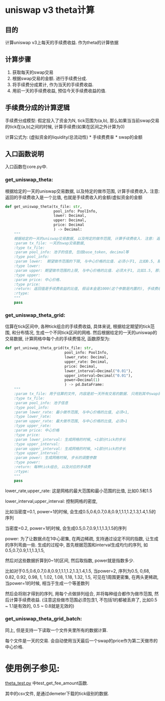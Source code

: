 # uniswap v3 theta计算

## 目的

计算uniswap v3上每天的手续费收益. 作为theta的计算依据

## 计算步骤

1. 获取每天的swap交易
2. 根据swap交易的金额. 进行手续费分成. 
3. 将手续费分成累计, 作为当天的手续费收益. 
4. 用前一天的手续费收益, 预估今天手续费收益的值.

## 手续费分成的计算逻辑

手续费分成模型: 假定投入了资金为N, tick范围为(a,b), 那么如果当当前swap交易的tick在(a,b)之间的时候, 计算手续费(如果在区间之外计算为0)

计算公式为: (虚拟资金的liquidity/总流动性) * 手续费费率 * swap的金额

## 入口函数说明

入口函数在core.py中. 

### get_uniswap_theta:

根据给定的一天的uniswap交易数据, 以及特定的做市范围, 计算手续费收入. 注意: 返回的手续费收入是一个比值, 也就是手续费收入的金额/虚拟资金的金额 

```python
def get_uniswap_theta(tx_file: str,
                      pool_info: PoolInfo,
                      lower: Decimal,
                      upper: Decimal,
                      price: Decimal
                      ) -> Decimal:
    """
    根据给定的一天的uniswap交易数据, 以及特定的做市范围, 计算手续费收入. 注意: 返回的手续费收入是一个比值, 也就是手续费收入的金额/虚拟资金的金额
    :param tx_file: 一天的swap交易数据,
    :type tx_file:
    :param pool_info: 池子的信息, 包括base_token, decimal等
    :type pool_info:
    :param lower:  期望做市范围的下限, 与中心价格的比值. 必须小于1, 比如0.5, 那么当price=1000的时候, 对应的价格是500
    :type lower:
    :param upper: 期望做市范围的上限, 与中心价格的比值. 必须大于1, 比如1.5, 那么当price=1000的时候, 对应的价格是1500
    :type upper:
    :param price: 中心价格.
    :type price:
    :return: 返回值是手续费收益的比值, 假设本金是1000(这个参数是内置的), 手续费收益是20, 那么返回值是20/1000=0.02
    :rtype:
    """
    pass
```

### get_uniswap_theta_grid: 

估算在tick区间中, 各种tick组合的手续费收益, 具体来说, 根据给定期望的tick范围, 和分布情况, 生成一个不同tick区间的网格. 然后根据给定的一天的uniswap的交易数据, 计算网格中每个点的手续费情况, 函数原型为: 

```python
def get_uniswap_theta_grid(tx_file: str,
                           pool_info: PoolInfo,
                           lower_rate: Decimal,
                           upper_rate: Decimal,
                           price: Decimal,
                           lower_interval=Decimal("0.01"),
                           upper_interval=Decimal("0.01"),
                           power=Decimal(1)
                           ) -> pd.DataFrame:
    """
    :param tx_file: 用于估算的文件, 内容是前一天所有交易的数据. 只用到其中swap的部分
    :type tx_file:
    :param pool_info: 池子信息
    :type pool_info:
    :param lower_rate: 最小做市范围, 与中心价格的比值, 必须<1,
    :type lower_rate:
    :param upper_rate: 最大做市范围, 与中心价格的比值, 必须>1
    :type upper_rate:
    :param price: 中心价格
    :type price:
    :param lower_interval: 生成网格的时候, <1部分tick的步长
    :type upper_interval:
    :param upper_interval: 生成网格的时候, >1部分tick的步长
    :type upper_interval:
    :param power: 生成网格时候, 步长的调整参数
    :type power:
    :return: 每种tick组合, 以及对应的手续费
    :rtype:
    """
    pass
```

lower_rate,upper_rate: 这是网格的最大范围和最小范围的比值, 比如0.5和1.5

lower_interval,upper_interval: 控制网格的密度,

比如当密度=0.1, power=1的时候, 会生成0.5,0.6,0.7,0.8,0.9,1,1.1,1.2,1.3,1.4,1.5的序列

当密度=0.2, power=1的时候, 会生成0.5,0.7,0.9,1.1,1.3,1.5的序列

power: 为了让数据点在1中心密集, 在两边稀疏, 支持通过设定不同的指数, 让生成的序列弯曲一些. 生成的过程中, 首先根据范围和interval生成均匀的序列, 如0.5,0.7,0.9,1.1,1.3,1.5, 

然后对这些数据折算到0~1的区间, 然后取指数, power就是指数多少. 

比如对于0.5,0.6,0.7,0.8,0.9,1,1.1,1.2,1.3,1.4,1.5, 当power=2, 序列为0.5, 0,68, 0.82, 0.92, 0.98, 1, 1.02, 1.08, 1.18, 1.32, 1.5, 可见在1周围更密集, 在两头更稀疏, 当power=1的时候, 相当于生成一个等差数列

然后会将刚才得到的序列, 用每个点做排列组合, 并将每种组合都作为做市范围, 然后计算手续费收益. (注意这些做市范围必须包含1, 不包括1的都被丢弃了, 比如0.5 ~ 1.1是有效的, 0.5 ~ 0.8就是无效的)

### get_uniswap_theta_grid_batch:

同上, 但是支持一下读取一个文件夹里所有的数据计算.

每个文件是一天的交易. 会自动使用当天最后一个swap的price作为第二天做市的中心价格. 



# 使用例子参见:

[theta_test.py](..%2Ftests%2Ftheta_test.py) 中test_get_fee_amount函数.

其中的csv文件, 是通过demeter下载的tick级别的数据. 

